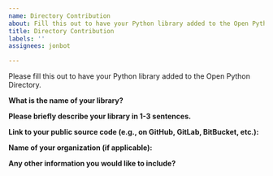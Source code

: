 ```yaml
---
name: Directory Contribution
about: Fill this out to have your Python library added to the Open Python Directory.
title: Directory Contribution
labels: ''
assignees: jonbot

---
```


Please fill this out to have your Python library added to the Open Python Directory.

**What is the name of your library?**




**Please briefly describe your library in 1-3 sentences.**




**Link to your public source code (e.g., on GitHub, GitLab, BitBucket, etc.):**




**Name of your organization (if applicable):**




**Any other information you would like to include?**
